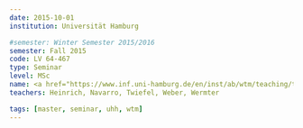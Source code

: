 ```yaml
---
date: 2015-10-01
institution: Universität Hamburg

#semester: Winter Semester 2015/2016
semester: Fall 2015
code: LV 64-467
type: Seminar
level: MSc
name: <a href="https://www.inf.uni-hamburg.de/en/inst/ab/wtm/teaching/teaching-2015-ws-human-robot-interaction-project.html" title="Details" target="_blank">Human-Robot Interaction</a>
teachers: Heinrich, Navarro, Twiefel, Weber, Wermter

tags: [master, seminar, uhh, wtm]
---
```

